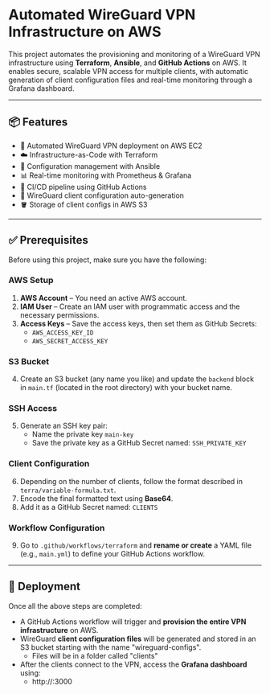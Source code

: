 # Automated WireGuard VPN Infrastructure on AWS

This project automates the provisioning and monitoring of a WireGuard VPN infrastructure using **Terraform**, **Ansible**, and **GitHub Actions** on AWS. It enables secure, scalable VPN access for multiple clients, with automatic generation of client configuration files and real-time monitoring through a Grafana dashboard.

---

## 📦 Features

- 🔐 Automated WireGuard VPN deployment on AWS EC2
- ☁️ Infrastructure-as-Code with Terraform
- 🤖 Configuration management with Ansible
- 📊 Real-time monitoring with Prometheus & Grafana
- 🔁 CI/CD pipeline using GitHub Actions
- 🧾 WireGuard client configuration auto-generation
- 🪣 Storage of client configs in AWS S3

---

## ✅ Prerequisites

Before using this project, make sure you have the following:

### AWS Setup
1. **AWS Account** – You need an active AWS account.
2. **IAM User** – Create an IAM user with programmatic access and the necessary permissions.
3. **Access Keys** – Save the access keys, then set them as GitHub Secrets:
   - `AWS_ACCESS_KEY_ID`
   - `AWS_SECRET_ACCESS_KEY`

### S3 Bucket
4. Create an S3 bucket (any name you like) and update the `backend` block in `main.tf` (located in the root directory) with your bucket name.

### SSH Access
5. Generate an SSH key pair:
   - Name the private key `main-key`
   - Save the private key as a GitHub Secret named: `SSH_PRIVATE_KEY`

### Client Configuration
6. Depending on the number of clients, follow the format described in `terra/variable-formula.txt`.
7. Encode the final formatted text using **Base64**.
8. Add it as a GitHub Secret named: `CLIENTS`

### Workflow Configuration
9. Go to `.github/workflows/terraform` and **rename or create** a YAML file (e.g., `main.yml`) to define your GitHub Actions workflow.

---

## 🚀 Deployment

Once all the above steps are completed:

- A GitHub Actions workflow will trigger and **provision the entire VPN infrastructure** on AWS.
- WireGuard **client configuration files** will be generated and stored in an S3 bucket starting with the name "wireguard-configs".
  - Files will be in a folder called "clients"
- After the clients connect to the VPN, access the **Grafana dashboard** using:
  - http://<ANSIBLE-CONTROLLER-PUBLIC-IP>:3000
